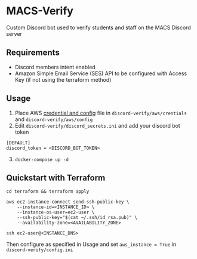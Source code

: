 # MACS-Verify

Custom Discord bot used to verify students and staff on the MACS Discord server 

## Requirements
* Discord members intent enabled
* Amazon Simple Email Service (SES) API to be configured with Access Key (if not using the terraform method)

## Usage
1. Place AWS [credential and config](https://boto3.amazonaws.com/v1/documentation/api/latest/guide/quickstart.html#configuration) file in `discord-verify/aws/crentials` and `discord-verify/aws/config`
2. Edit `discord-verify/discord_secrets.ini` and add your discord bot token
```
[DEFAULT]
discord_token = <DISCORD_BOT_TOKEN>
```
3. `docker-compose up -d`


## Quickstart with Terraform
```
cd terraform && terraform apply

aws ec2-instance-connect send-ssh-public-key \
	--instance-id=<INSTANCE_ID> \
	--instance-os-user=ec2-user \
	--ssh-public-key="$(cat ~/.ssh/id_rsa.pub)" \
	--availability-zone=<AVAILABILITY_ZONE>

ssh ec2-user@<INSTANCE_DNS>
```
Then configure as specified in Usage and set `aws_instance = True` in `discord-verify/config.ini`
